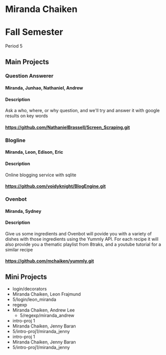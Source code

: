 Miranda Chaiken
==========

# Fall Semester
Period 5

## Main Projects

### Question Answerer
#### Miranda, Junhao, Nathaniel, Andrew
#### Description
Ask a who, where, or why question, and we'll try and answer it with google results on key words
#### https://github.com/NathanielBrassell/Screen_Scraping.git

### Blogline
#### Miranda, Leon, Edison, Eric
#### Description
Online blogging service with sqlite
#### https://github.com/voidyknight/BlogEngine.git

### Ovenbot
#### Miranda, Sydney
#### Description
Give us some ingredients and Ovenbot will povide you with a variety of dishes with those ingredients using the Yummly API. For each recipe it will also provide you a thematic playlist from 8traks, and a youtube tutorial for a similar recipe
#### https://github.com/mchaiken/yummly.git

## Mini Projects

 * login/decorators
  * Miranda Chaiken, Leon Frajmund
  * 5/login/leon_miranda
 * regexp
  * Miranda Chaiken, Andrew Lee
	* 5/regexp/miranda_andrew
 * intro-proj 1
  * Miranda Chaiken, Jenny Baran 
  * 5/intro-proj1/miranda_jenny
  * intro-proj 1
  * Miranda Chaiken, Jenny Baran 
  * 5/intro-proj1/miranda_jenny
